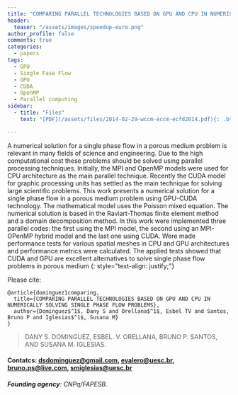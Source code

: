 ```yaml
---
title: "COMPARING PARALLEL TECHNOLOGIES BASED ON GPU AND CPU IN NUMERICALLY SOLVING SINGLE PHASE FLOW PROBLEMS"
header:
  teaser: "/assets/images/speedup-euro.png"
author_profile: false
comments: true
categories:
  - papers
tags:
  - GPU
  - Single Fase Flow
  - GPU
  - CUDA
  - OpenMP
  - Parallel computing
sidebar:
  - title: "Files"
    text: "[PDF](/assets/files/2014-02-29-wccm-eccm-ecfd2014.pdf){: .btn .btn--success}"

---
```


A numerical solution for a single phase flow in a porous medium problem is relevant in many fields of science and engineering. Due to the high computational cost these problems should be solved using parallel processing techniques. Initially, the MPI and OpenMP models were used for CPU architecture as the main parallel technique. Recently the CUDA model for graphic processing units has settled as the main technique for solving large scientific problems. This work presents a numerical solution for a single phase flow in a porous medium problem using GPU-CUDA technology. The mathematical model uses the Poisson mixed equation. The numerical solution is based in the Raviart-Thomas finite element method and a domain decomposition method. In this work were implemented three parallel codes: the first using the MPI model, the second using an MPI-OPenMP hybrid model and the last one using CUDA. Were made performance tests for various spatial meshes in CPU and GPU architectures and performance metrics were calculated. The applied tests showed that CUDA and GPU are excellent alternatives to solve single phase flow problems in porous medium
{: style="text-align: justify;"}

Please cite:
```TeX
@article{dominguez1comparing,
  title={COMPARING PARALLEL TECHNOLOGIES BASED ON GPU AND CPU IN NUMERICALLY SOLVING SINGLE PHASE FLOW PROBLEMS},
  author={Dominguez$^1$, Dany S and Orellana$^1$, Esbel TV and Santos, Bruno P and Iglesias$^1$, Susana M}
}
```

> DANY S. DOMINGUEZ, ESBEL. V. ORELLANA, BRUNO P. SANTOS, AND SUSANA M. IGLESIAS.
#### Contatcs: dsdominguez@gmail.com, evalero@uesc.br, bruno.ps@live.com, smiglesias@uesc.br
###### **Founding agency**: CNPq/FAPESB.
